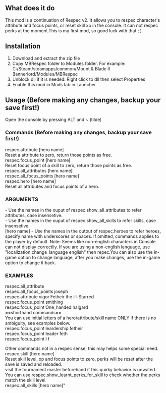 ## What does it do
This mod is a continuation of Respec v2. It allows you to respec character's attribute and focus points, or reset skill xp in the console. It can not respec perks at the moment.This is my first mod, so good luck with that ; )

## Installation
1. Download and extract the zip file
2. Copy MBRespec folder to Modules folder. For example: C:/Steam/steamapps/common/Mount & Blade II Bannerlord/Modules/MBRespec 
3. Unblock dll if it is needed: Right click to dll then select Properties
4. Enable this mod in Mods tab in Launcher

## Usage (Before making any changes, backup your save first!)
Open the console by pressing ALT and ~ (tilde)
### Commands (Before making any changes, backup your save first!)
respec.attribute <attribute name> [hero name]  
  Reset a attribute to zero, return those points as free.  
respec.focus_point <skill name> [hero name]  
  Reset focus point of a skill to zero, return those points as free.  
respec.all_attributes [hero name]  
respec.all_focus_points [hero name]  
respec.hero [hero name]  
  Reset all attributes and focus points of a hero.  

### ARGUMENTS
<attribute name> - Use the names in the ouput of respec.show_all_attributes to refer attributes, case insensetive.  
<skill name> - Use the names in the ouput of respec.show_all_skills to refer skills, case insensetive.  
[hero name] - Use the names in the output of respec.heroes to refer heroes, specify name with underscores or spaces. If omitted, commands applies to the player by default.  Note: Seems like non-english characters in Console can not display correctlly. If you are using a non-english language, use \"localization.change_language english\" then repec.You can also use the in-game option to change language, after you make changes, use the in-game option to change it back.  

### EXAMPLES
respec.all_attribute  
respec.all_focus_points joseph  
respec.attribute vigor Fetheir the ill-Starred  
respec.focus_point smithing  
respec.focus_point One_handed halgard  
==shorthand commands==  
You can use initial letters of a hero/attribute/skill name ONLY if there is no ambiguity, see examples below.  
respec.focus_point leardership fetheir  
respec.focus_point leader feth  
respec.focus_point l f  

Other commands not in a respec sense, this may helps some special need.  
respec.skill <skill name> [hero name]  
Reset skill level, xp and focus points to zero, perks will be reset after the save is saved and reloaded.  
visit the tournament master beforehand if this quirky behavior is unwated.  
You can use respec.show_learnt_perks_for_skill to check whether the perks match the skill level.  
respec.all_skills [hero name]"  
